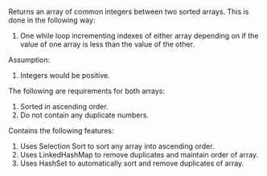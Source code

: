 Returns an array of common integers between two sorted arrays.
This is done in the following way:
  1. One while loop incrementing indexes of either array depending on if 
     the value of one array is less than the value of the other. 
 
Assumption:
  1. Integers would be positive.
 
The following are requirements for both arrays:
  1. Sorted in ascending order.
  2. Do not contain any duplicate numbers.
  
Contains the following features:
  1. Uses Selection Sort to sort any array into ascending order. 
  2. Uses LinkedHashMap to remove duplicates and maintain order of array.
  3. Uses HashSet to automatically sort and remove duplicates of array.
